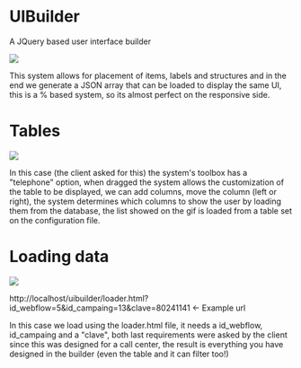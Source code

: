 # UIBuilder
A JQuery based user interface builder

![](uibuildertoolbox.gif)


This system allows for placement of items, labels and structures and in the end we generate a JSON array that can be loaded to display the same UI, this is a % based system, so its almost perfect on the responsive side.

# Tables

![](tablesuibuilder.gif)

In this case (the client asked for this) the system's toolbox has a "telephone" option, when dragged the system allows the customization of the table to be displayed, we can add columns, move the column (left or right), the system determines which columns to show the user by loading them from the database, the list showed on the gif is loaded from a table set on the configuration file.

# Loading data

![](loaded.gif)

http://localhost/uibuilder/loader.html?id_webflow=5&id_campaing=13&clave=80241141 <- Example url

In this case we load using the loader.html file, it needs a id_webflow, id_campaing and a "clave", both last requirements were asked by the client since this was designed for a call center, the result is everything you have designed in the builder (even the table and it can filter too!) 